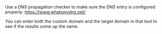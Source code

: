 Use a DNS propagation checker to make sure the DNS entry is configured properly: https://www.whatsmydns.net/

You can enter both the custom domain and the target domain in that tool to see if the results come up the same.